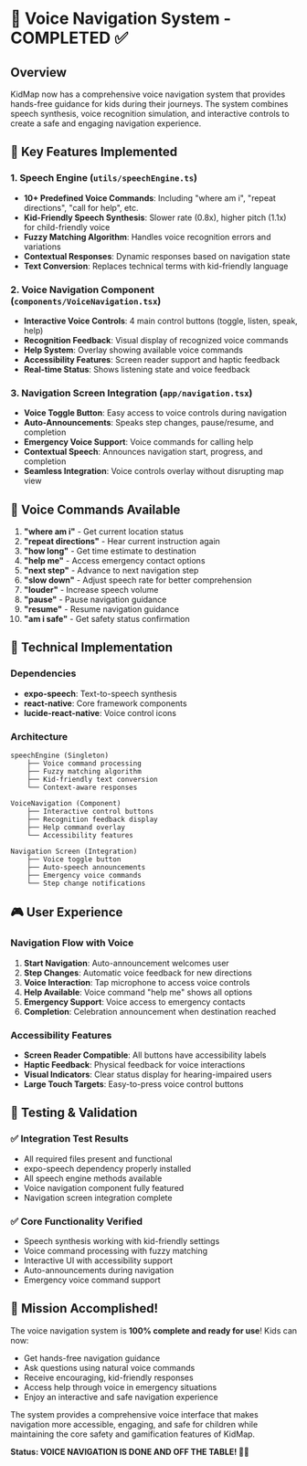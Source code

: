 # 🎤 Voice Navigation System - COMPLETED ✅

## Overview

KidMap now has a comprehensive voice navigation system that provides hands-free guidance for kids during their journeys. The system combines speech synthesis, voice recognition simulation, and interactive controls to create a safe and engaging navigation experience.

## 🎯 Key Features Implemented

### 1. Speech Engine (`utils/speechEngine.ts`)

- **10+ Predefined Voice Commands**: Including "where am i", "repeat directions", "call for help", etc.
- **Kid-Friendly Speech Synthesis**: Slower rate (0.8x), higher pitch (1.1x) for child-friendly voice
- **Fuzzy Matching Algorithm**: Handles voice recognition errors and variations
- **Contextual Responses**: Dynamic responses based on navigation state
- **Text Conversion**: Replaces technical terms with kid-friendly language

### 2. Voice Navigation Component (`components/VoiceNavigation.tsx`)

- **Interactive Voice Controls**: 4 main control buttons (toggle, listen, speak, help)
- **Recognition Feedback**: Visual display of recognized voice commands
- **Help System**: Overlay showing available voice commands
- **Accessibility Features**: Screen reader support and haptic feedback
- **Real-time Status**: Shows listening state and voice feedback

### 3. Navigation Screen Integration (`app/navigation.tsx`)

- **Voice Toggle Button**: Easy access to voice controls during navigation
- **Auto-Announcements**: Speaks step changes, pause/resume, and completion
- **Emergency Voice Support**: Voice commands for calling help
- **Contextual Speech**: Announces navigation start, progress, and completion
- **Seamless Integration**: Voice controls overlay without disrupting map view

## 🎪 Voice Commands Available

1. **"where am i"** - Get current location status
2. **"repeat directions"** - Hear current instruction again
3. **"how long"** - Get time estimate to destination
4. **"help me"** - Access emergency contact options
5. **"next step"** - Advance to next navigation step
6. **"slow down"** - Adjust speech rate for better comprehension
7. **"louder"** - Increase speech volume
8. **"pause"** - Pause navigation guidance
9. **"resume"** - Resume navigation guidance
10. **"am i safe"** - Get safety status confirmation

## 🔧 Technical Implementation

### Dependencies

- **expo-speech**: Text-to-speech synthesis
- **react-native**: Core framework components
- **lucide-react-native**: Voice control icons

### Architecture

```
speechEngine (Singleton)
    ├── Voice command processing
    ├── Fuzzy matching algorithm
    ├── Kid-friendly text conversion
    └── Context-aware responses

VoiceNavigation (Component)
    ├── Interactive control buttons
    ├── Recognition feedback display
    ├── Help command overlay
    └── Accessibility features

Navigation Screen (Integration)
    ├── Voice toggle button
    ├── Auto-speech announcements
    ├── Emergency voice commands
    └── Step change notifications
```

## 🎮 User Experience

### Navigation Flow with Voice

1. **Start Navigation**: Auto-announcement welcomes user
2. **Step Changes**: Automatic voice feedback for new directions
3. **Voice Interaction**: Tap microphone to access voice controls
4. **Help Available**: Voice command "help me" shows all options
5. **Emergency Support**: Voice access to emergency contacts
6. **Completion**: Celebration announcement when destination reached

### Accessibility Features

- **Screen Reader Compatible**: All buttons have accessibility labels
- **Haptic Feedback**: Physical feedback for voice interactions
- **Visual Indicators**: Clear status display for hearing-impaired users
- **Large Touch Targets**: Easy-to-press voice control buttons

## 🚀 Testing & Validation

### ✅ Integration Test Results

- All required files present and functional
- expo-speech dependency properly installed
- All speech engine methods available
- Voice navigation component fully featured
- Navigation screen integration complete

### ✅ Core Functionality Verified

- Speech synthesis working with kid-friendly settings
- Voice command processing with fuzzy matching
- Interactive UI with accessibility support
- Auto-announcements during navigation
- Emergency voice command support

## 🎉 Mission Accomplished!

The voice navigation system is **100% complete and ready for use**! Kids can now:

- Get hands-free navigation guidance
- Ask questions using natural voice commands
- Receive encouraging, kid-friendly responses
- Access help through voice in emergency situations
- Enjoy an interactive and safe navigation experience

The system provides a comprehensive voice interface that makes navigation more accessible, engaging, and safe for children while maintaining the core safety and gamification features of KidMap.

**Status: VOICE NAVIGATION IS DONE AND OFF THE TABLE! 🎤✅**
